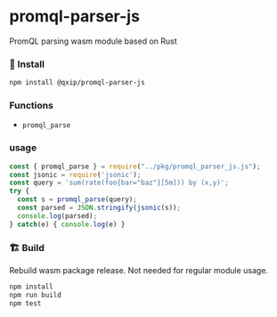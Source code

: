 # promql-parser-js
PromQL parsing wasm module based on Rust

### 🥇 Install
```bash
npm install @qxip/promql-parser-js
```

### Functions
- `promql_parse`

### usage
```javascript
const { promql_parse } = require("../pkg/promql_parser_js.js");
const jsonic = require('jsonic');
const query = 'sum(rate(foo{bar="baz"}[5m])) by (x,y)';
try {
  const s = promql_parse(query);
  const parsed = JSON.stringify(jsonic(s));
  console.log(parsed);
} catch(e) { console.log(e) }
```

### 🏗️ Build
Rebuild wasm package release. Not needed for regular module usage.
```bash
npm install
npm run build
npm test
```
